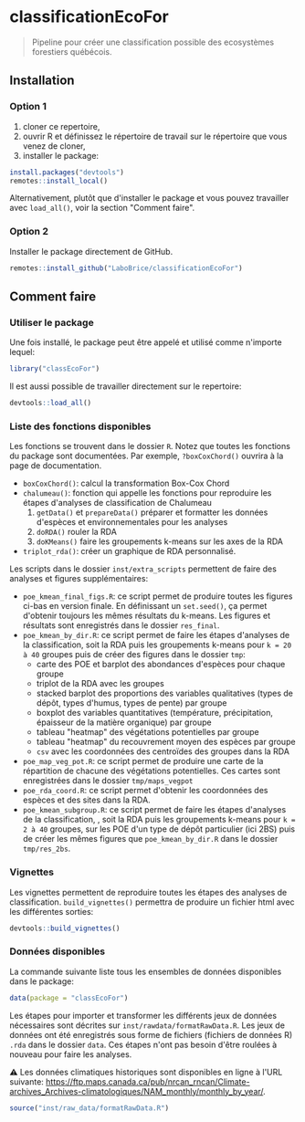 # classificationEcoFor

> Pipeline pour créer une classification possible des ecosystèmes forestiers québécois.


## Installation

### Option 1

1. cloner ce repertoire,
2. ouvrir R et définissez le répertoire de travail sur le répertoire que vous venez de cloner,
3. installer le package:

```R
install.packages("devtools")
remotes::install_local()
```

Alternativement, plutôt que d'installer le package et vous pouvez travailler avec `load_all()`, voir la section "Comment faire".

### Option 2 

Installer le package directement de GitHub. 

```R
remotes::install_github("LaboBrice/classificationEcoFor")
```


## Comment faire 

### Utiliser le package 

Une fois installé, le package peut être appelé et utilisé comme n'importe lequel:

```R
library("classEcoFor")
```

Il est aussi possible de travailler directement sur le repertoire:

```R
devtools::load_all()
```

### Liste des fonctions disponibles

Les fonctions se trouvent dans le dossier `R`. Notez que toutes les fonctions du package sont documentées. Par exemple, `?boxCoxChord()` ouvrira à la page de documentation.

- `boxCoxChord()`: calcul la transformation Box-Cox Chord 
- `chalumeau()`: fonction qui appelle les fonctions pour reproduire les étapes d'analyses de classification de Chalumeau
    1. `getData()` et `prepareData()` préparer et formatter les données d'espèces et environnementales pour les analyses
    2. `doRDA()` rouler la RDA 
    3. `doKMeans()` faire les groupements k-means sur les axes de la RDA
- `triplot_rda()`: créer un graphique de RDA personnalisé.

Les scripts dans le dossier `inst/extra_scripts` permettent de faire des analyses et figures supplémentaires:

- `poe_kmean_final_figs.R`: ce script permet de produire toutes les figures ci-bas en version finale. En définissant un `set.seed()`, ça permet d'obtenir toujours les mêmes résultats du k-means. Les figures et résultats sont enregistrés dans le dossier `res_final`.
- `poe_kmean_by_dir.R`: ce script permet de faire les étapes d'analyses de la classification, soit la RDA puis les groupements k-means pour `k = 20 à 40` groupes puis de créer des figures dans le dossier `tmp`: 
    - carte des POE et barplot des abondances d'espèces pour chaque groupe
    - triplot de la RDA avec les groupes
    - stacked barplot des proportions des variables qualitatives (types de dépôt, types d'humus, types de pente) par groupe
    - boxplot des variables quantitatives (température, précipitation, épaisseur de la matière organique) par groupe
    - tableau "heatmap" des végétations potentielles par groupe
    - tableau "heatmap" du recouvrement moyen des espèces par groupe
    - `csv` avec les coordonnées des centroïdes des groupes dans la RDA
- `poe_map_veg_pot.R`: ce script permet de produire une carte de la répartition de chacune des végétations potentielles. Ces cartes sont enregistrées dans le dossier `tmp/maps_vegpot`
- `poe_rda_coord.R`: ce script permet d'obtenir les coordonnées des espèces et des sites dans la RDA.
- `poe_kmean_subgroup.R`: ce script permet de faire les étapes d'analyses de la classification, , soit la RDA puis les groupements k-means pour `k = 2 à 40` groupes, sur les POE d'un type de dépôt particulier (ici 2BS) puis de créer les mêmes figures que `poe_kmean_by_dir.R` dans le dossier `tmp/res_2bs`.

### Vignettes

Les vignettes permettent de reproduire toutes les étapes des analyses de classification. `build_vignettes()` permettra de produire un fichier html avec les différentes sorties:

```R
devtools::build_vignettes()
```

### Données disponibles 

La commande suivante liste tous les ensembles de données disponibles dans le package:

```R
data(package = "classEcoFor")
```

Les étapes pour importer et transformer les différents jeux de données nécessaires sont décrites sur `inst/rawdata/formatRawData.R`. Les jeux de données ont été enregistrés sous forme de fichiers (fichiers de données R) `.rda` dans le dossier `data`. Ces étapes n'ont pas besoin d'être roulées à nouveau pour faire les analyses.


⚠️ Les données climatiques historiques sont disponibles en ligne à l'URL suivante: <https://ftp.maps.canada.ca/pub/nrcan_rncan/Climate-archives_Archives-climatologiques/NAM_monthly/monthly_by_year/>.


```R
source("inst/raw_data/formatRawData.R")
```

